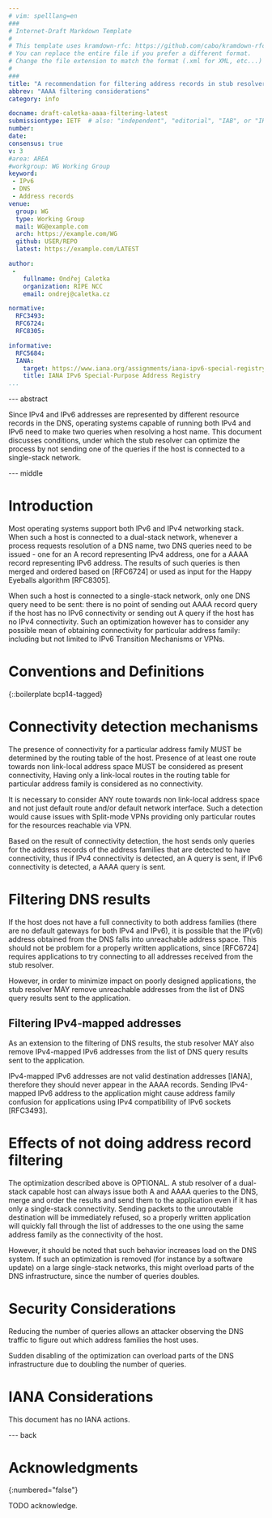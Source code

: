 ```yaml
---
# vim: spelllang=en
###
# Internet-Draft Markdown Template
#
# This template uses kramdown-rfc: https://github.com/cabo/kramdown-rfc
# You can replace the entire file if you prefer a different format.
# Change the file extension to match the format (.xml for XML, etc...)
#
###
title: "A recommendation for filtering address records in stub resolvers"
abbrev: "AAAA filtering considerations"
category: info

docname: draft-caletka-aaaa-filtering-latest
submissiontype: IETF  # also: "independent", "editorial", "IAB", or "IRTF"
number:
date:
consensus: true
v: 3
#area: AREA
#workgroup: WG Working Group
keyword:
 - IPv6
 - DNS
 - Address records
venue:
  group: WG
  type: Working Group
  mail: WG@example.com
  arch: https://example.com/WG
  github: USER/REPO
  latest: https://example.com/LATEST

author:
 -
    fullname: Ondřej Caletka
    organization: RIPE NCC
    email: ondrej@caletka.cz

normative:
  RFC3493:
  RFC6724:
  RFC8305:

informative:
  RFC5684:
  IANA:
    target: https://www.iana.org/assignments/iana-ipv6-special-registry
    title: IANA IPv6 Special-Purpose Address Registry
...
```


--- abstract

Since IPv4 and IPv6 addresses are represented by different resource records in
the DNS, operating systems capable of running both IPv4 and IPv6 need to make
two queries when resolving a host name. This document discusses conditions, under
which the stub resolver can optimize the process by not sending one of the
queries if the host is connected to a single-stack network.


--- middle

# Introduction

Most operating systems support both IPv6 and IPv4 networking stack. When such a
host is connected to a dual-stack network, whenever a process requests
resolution of a DNS name, two DNS queries need to be issued - one for an A
record representing IPv4 address, one for a AAAA record representing IPv6
address. The results of such queries is then merged and ordered based on
[RFC6724] or used as input for the Happy Eyeballs algorithm [RFC8305].

When such a host is connected to a single-stack network, only one DNS query need
to be sent: there is no point of sending out AAAA record query if the host has
no IPv6 connectivity or sending out A query if the host has no IPv4
connectivity. Such an optimization however has to consider any possible mean of
obtaining connectivity for particular address family: including but not limited
to IPv6 Transition Mechanisms or VPNs.

# Conventions and Definitions

{::boilerplate bcp14-tagged}

# Connectivity detection mechanisms

The presence of connectivity for a particular address family MUST be determined
by the routing table of the host. Presence of at least one route towards non
link-local address space MUST be considered as present connectivity, Having only
a link-local routes in the routing table for particular address family is
considered as no connectivity.

It is necessary to consider ANY route towards non link-local address space and
not just default route and/or default network interface. Such a detection would
cause issues with Split-mode VPNs providing only particular routes for the
resources reachable via VPN.

Based on the result of connectivity detection, the host sends only queries for
the address records of the address families that are detected to have
connectivity, thus if IPv4 connectivity is detected, an A query is sent, if IPv6
connectivity is detected, a AAAA query is sent.

# Filtering DNS results

If the host does not have a full connectivity to both address families (there
are no default gateways for both IPv4 and IPv6), it is possible that the IP(v6)
address obtained from the DNS falls into unreachable address space. This should
not be problem for a properly written applications, since [RFC6724] requires
applications to try connecting to all addresses received from the stub resolver.

However, in order to minimize impact on poorly designed applications, the stub
resolver MAY remove unreachable addresses from the list of DNS query results
sent to the application.

## Filtering IPv4-mapped addresses

As an extension to the filtering of DNS results, the stub resolver MAY also
remove IPv4-mapped IPv6 addresses from the list of DNS query results sent to the
application.

IPv4-mapped IPv6 addresses are not valid destination addresses [IANA],
therefore they should never appear in the AAAA records. Sending IPv4-mapped IPv6
address to the application might cause address family confusion for applications
using IPv4 compatibility of IPv6 sockets [RFC3493].

# Effects of not doing address record filtering

The optimization described above is OPTIONAL. A stub resolver of a dual-stack
capable host can always issue both A and AAAA queries to the DNS, merge and
order the results and send them to the application even if it has only a
single-stack connectivity.  Sending packets to the unroutable destination will
be immediately refused, so a properly written application will quickly fall
through the list of addresses to the one using the same address family as the
connectivity of the host.

However, it should be noted that such behavior increases load on the DNS system.
If such an optimization is removed (for instance by a software update) on a
large single-stack networks, this might overload parts of the DNS
infrastructure, since the number of queries doubles.

# Security Considerations

Reducing the number of queries allows an attacker observing the DNS traffic to
figure out which address families the host uses.

Sudden disabling of the optimization can overload parts of the DNS
infrastructure due to doubling the number of queries.


# IANA Considerations

This document has no IANA actions.


--- back

# Acknowledgments
{:numbered="false"}

TODO acknowledge.
